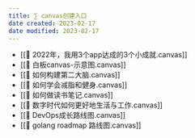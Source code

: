 ```yaml
---
title: ∑ canvas创建入口
date created: 2023-02-17
date modified: 2023-02-17
---
```

- [[🧩 2022年，我用3个app达成的3个小成就.canvas]]
- [[🧩 白板canvas-示意图.canvas]]
- [[🧩 如何构建第二大脑.canvas]]
- [[🧩 如何学会减脂和健身.canvas]]
- [[🧩 如何做读书笔记.canvas]]
- [[🧩 数字时代如何更好地生活与工作.canvas]]
- [[🧩 DevOps成长路线图.canvas]]
- [[🧩 golang roadmap 路线图.canvas]]
